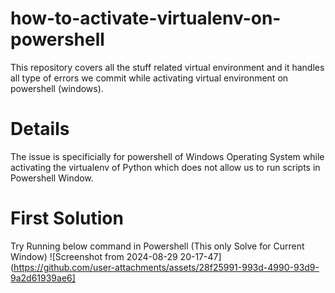# how-to-activate-virtualenv-on-powershell
This repository covers all the stuff related virtual environment and it handles all type of errors we commit while activating virtual environment on powershell (windows).
# Details 
The issue is specificially for powershell of Windows Operating System while activating the virtualenv of Python which does 
not allow us to run scripts in Powershell Window.
# First Solution
Try Running below command in Powershell (This only Solve for Current Window)
![Screenshot from 2024-08-29 20-17-47](https://github.com/user-attachments/assets/28f25991-993d-4990-93d9-9a2d61939ae6]
